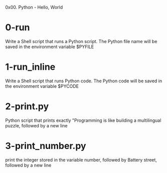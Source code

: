 0x00. Python - Hello, World

# 0-run
Write a Shell script that runs a Python script.
The Python file name will be saved in the environment variable $PYFILE

# 1-run_inline
Write a Shell script that runs Python code.
The Python code will be saved in the environment variable $PYCODE

# 2-print.py
Python script that prints exactly "Programming is like building a multilingual puzzle, followed by a new line

# 3-print_number.py
print the integer stored in the variable number, followed by Battery street, followed by a new line
